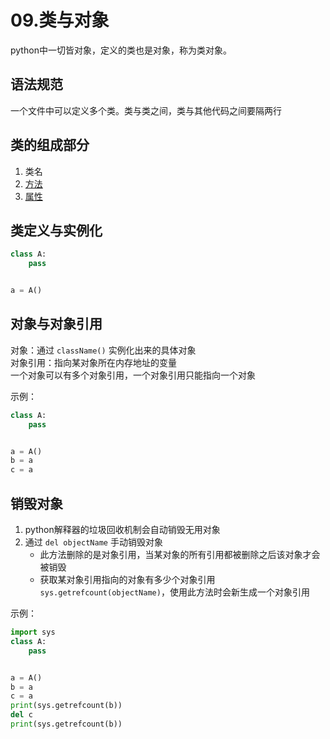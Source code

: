 # 09.类与对象

python中一切皆对象，定义的类也是对象，称为类对象。

## 语法规范

一个文件中可以定义多个类。类与类之间，类与其他代码之间要隔两行

## 类的组成部分

1. 类名
2. [方法](01.Method.md)
3. [属性](02.Attribute.md)

## 类定义与实例化

```python
class A:
    pass


a = A()
```

## 对象与对象引用

对象：通过 `className()` 实例化出来的具体对象  
对象引用：指向某对象所在内存地址的变量  
一个对象可以有多个对象引用，一个对象引用只能指向一个对象

示例：

```python
class A:
    pass


a = A()
b = a
c = a
```

## 销毁对象

1. python解释器的垃圾回收机制会自动销毁无用对象
2. 通过 `del objectName` 手动销毁对象
   * 此方法删除的是对象引用，当某对象的所有引用都被删除之后该对象才会被销毁
   * 获取某对象引用指向的对象有多少个对象引用 `sys.getrefcount(objectName)`，使用此方法时会新生成一个对象引用

示例：

```python
import sys
class A:
    pass


a = A()
b = a
c = a
print(sys.getrefcount(b))
del c
print(sys.getrefcount(b))
```

